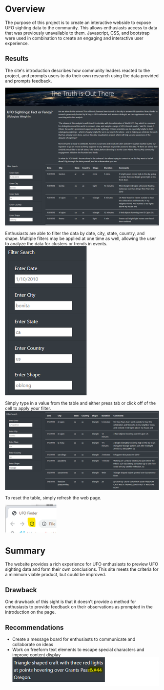 # Overview
The purpose of this project is to create an interactive webside to expose UFO sighting data to the community.  This allows enthusiasts access to data that was previously unavailable to them.  Javascript, CSS, and bootstrap were used in combination to create an engaging and interactive user experience.


## Results
The site's introduction describes how community leaders reacted to the project, and prompts users to do their own research using the data provided and prompts feedback.  

![full_page.png](/resources/full_page.png)

Enthusiasts are able to filter the data by date, city, state, country, and shape.  Multiple filters may be applied at one time as well, allowing the user to analyze the data for clusters or trends in events.  
![filter_options.png](/resources/filter_options.png)

Simply type in a value from the table and either press tab or click off of the cell to apply your filter.
![filtered_search.png](/resources/filtered_search.png)

To reset the table, simply refresh the web page.

![reload.png](/resources/reload.png)


# Summary
The website provides a rich experience for UFO enthusiasts to preview UFO sighting data and form their own conclusions.  This site meets the criteria for a minimum viable product, but could be improved.

## Drawback
One drawback of this sight is that it doesn't provide a method for enthusiasts to provide feedback on their observations as prompted in the introduction on the page.

## Recommendations
- Create a message board for enthusiasts to communicate and collaborate on ideas
- Work on freeform text elements to escape special characters and improve content display
	![unhandled_characters.png](/resources/unhandled_characters.png)
